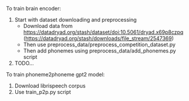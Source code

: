 
To train brain encoder:
1. Start with dataset downloading and preprocessing
    - Download data from https://datadryad.org/stash/dataset/doi:10.5061/dryad.x69p8czpq (https://datadryad.org/stash/downloads/file_stream/2547369)
    - Then use preprocess_data/preprocess_competition_dataset.py
    - Then add phonemes using preprocess_data/add_phonemes.py script
2. TODO...


To train phoneme2phoneme gpt2 model:
1. Download librispeech corpus
2. Use train_p2p.py script
